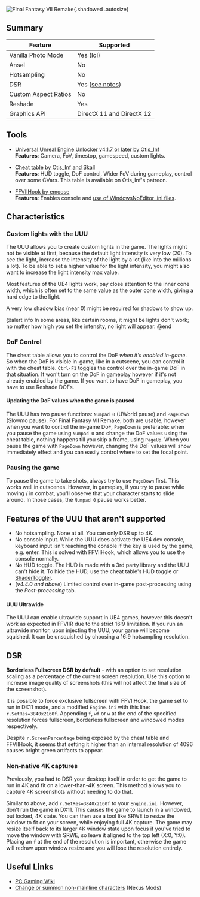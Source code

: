 ![Final Fantasy VII Remake](Images\ffviir_header.png "Shot by Otis_Inf"){.shadowed .autosize}

## Summary

Feature | Supported
--|--
Vanilla Photo Mode | Yes (lol)
Ansel | No
Hotsampling | No
DSR | Yes ([see notes](#dsr))
Custom Aspect Ratios | No
Reshade | Yes
Graphics API | DirectX 11 and DirectX 12
 
## Tools

* [Universal Unreal Engine Unlocker v4.1.7 or later by Otis_Inf](https://patreon.com/Otis_Inf)  
**Features**: Camera, FoV, timestop, gamespeed, custom lights.

* [Cheat table by Otis_Inf and Skall](https://patreon.com/Otis_Inf)  
**Features**: HUD toggle, DoF control, Wider FoV during gameplay, control over some CVars. This table is available on Otis_Inf's patreon. 

* [FFVIIHook by emoose](https://www.nexusmods.com/finalfantasy7remake/mods/74)  
**Features**: Enables console and [use of WindowsNoEditor .ini files](./../GeneralGuides/ue4guide.htm#engine-renderer-settings).

## Characteristics

### Custom lights with the UUU

The UUU allows you to create custom lights in the game. The lights might not be visible at first, because the default light intensity is very low (20). To see the light, increase the intensity of the light by a lot (like into the millions a lot). To be able to set a higher value for the light intensity, you might also want to increase the light intensity max value. 

Most features of the UE4 lights work, pay close attention to the inner cone width, which is often set to the same value as the outer cone width, giving a hard edge to the light. 

A very low shadow bias (near 0) might be required for shadows to show up.

@alert info
In some areas, like certain rooms, it might be lights don't work; no matter how high you set the intensity, no light will appear. 
@end

### DoF Control

The cheat table allows you to control the DoF *when it's enabled in-game*. So when the DoF is visible in-game, like in a cutscene, you can control it with the cheat table. `Ctrl-F1` toggles the control over the in-game DoF in that situation. It won't turn on the DoF in gameplay however if it's not already enabled by the game. If you want to have DoF in gameplay, you have to use Reshade DOFs. 

#### Updating the DoF values when the game is paused

The UUU has two pause functions: `Numpad 0` (UWorld pause) and `PageDown` (Slowmo pause). For Final Fantasy VII Remake, both are usable, however when you want to control the in-game DoF, `PageDown` is preferable: when you pause the game using `Numpad 0` and change the DoF values using the cheat table, nothing happens till you skip a frame, using `PageUp`. When you pause the game with `PageDown` however, changing the DoF values will show immediately effect and you can easily control where to set the focal point.

### Pausing the game

To pause the game to take shots, always try to use `PageDown` first. This works well in cutscenes. However, in gameplay, if you try to pause while moving / in combat, you'll observe that your character starts to slide around. In those cases, the `Numpad 0` pause works better. 

## Features of the UUU that aren't supported

- No hotsampling. None at all. You can only DSR up to 4K.
- No console input. While the UUU does activate the UE4 dev console, keyboard input isn't reaching the console if the key is used by the game, e.g. enter. This is solved with FFVIIHook, which allows you to use the console normally.
- No HUD toggle. The HUD is made with a 3rd party library and the UUU can't hide it. To hide the HUD, use the cheat table's HUD toggle or [ShaderToggler](./../ReshadeGuides/Addons/shader_toggler_repository.htm). 
- (*v4.4.0 and above*) Limited control over in-game post-processing using the *Post-processing* tab.

#### UUU Ultrawide

The UUU can enable ultrawide support in UE4 games, however this doesn't work as expected in FFVIIR due to the strict 16:9 limitation. If you run an ultrawide monitor, upon injecting the UUU, your game will become squished. It can be unsquished by choosing a 16:9 hotsampling resolution.

## DSR

**Borderless Fullscreen DSR by default** - with an option to set resolution scaling as a percentage of the current screen resolution. Use this option to increase image quality of screenshots (this will not affect the final size of the screenshot). 

It is possible to force exclusive fullscreen with FFVIIHook, the game set to run in DX11 mode, and a modified `Engine.ini` with this line: `r.SetRes=3840x2160f`. Appending `f`, `wf` or `w` at the end of the specified resolution forces fullscreen, borderless fullscreen and windowed modes respectively.

Despite `r.ScreenPercentage` being exposed by the cheat table and FFVIIHook, it seems that setting it higher than an internal resolution of 4096 causes bright green artifacts to appear.

### Non-native 4K captures

Previously, you had to DSR your desktop itself in order to get the game to run in 4K and fit on a lower-than-4K screen. This method allows you to capture 4K screenshots without needing to do that.

Similar to above, add `r.SetRes=3840x2160f` to your `Engine.ini`. However, don't run the game in DX11. This causes the game to launch in a windowed, but locked, 4K state. You can then use a tool like SRWE to resize the window to fit on your screen, while enjoying full 4K capture. The game may resize itself back to its larger 4K window state upon focus if you've tried to move the window with SRWE, so leave it aligned to the top left (X:0, Y:0). Placing an `f` at the end of the resolution is important, otherwise the game will redraw upon window resize and you will lose the resolution entirely.

## Useful Links

* [PC Gaming Wiki](https://www.pcgamingwiki.com/wiki/Final_Fantasy_VII_Remake_Intergrade)
* [Change or summon non-mainline characters](https://www.nexusmods.com/finalfantasy7remake/mods/92) (Nexus Mods)
